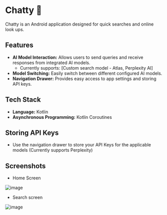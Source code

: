 # Chatty 💬

Chatty is an Android application designed for quick searches and online look ups.

## Features

*   **AI Model Interaction:** Allows users to send queries and receive responses from integrated AI models.
    *   Currently supports: [Custom search model - Atlas, Perplexity AI]
*   **Model Switching:** Easily switch between different configured AI models.
*   **Navigation Drawer:** Provides easy access to app settings and storing API keys.

## Tech Stack

*   **Language:** Kotlin
*   **Asynchronous Programming:** Kotlin Coroutines

## Storing API Keys

* Use the navigation drawer to store your API Keys for the applicable models (Currently supports Perplexity)

## Screenshots

* Home Screen

![image](https://github.com/user-attachments/assets/5b449bf5-6fa5-4496-a5b8-d074b0d25bfe)

* Search screen

![image](https://github.com/user-attachments/assets/747feca4-7205-473f-b4a0-0272099e4584)


